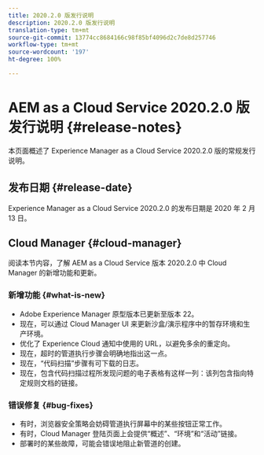 ```yaml
---
title: 2020.2.0 版发行说明
description: 2020.2.0 版发行说明
translation-type: tm+mt
source-git-commit: 13774cc8684166c98f85bf4096d2c7de8d257746
workflow-type: tm+mt
source-wordcount: '197'
ht-degree: 100%

---
```



# AEM as a Cloud Service 2020.2.0 版发行说明 {#release-notes}

本页面概述了 Experience Manager as a Cloud Service 2020.2.0 版的常规发行说明。

## 发布日期 {#release-date}

Experience Manager as a Cloud Service 2020.2.0 的发布日期是 2020 年 2 月 13 日。

## Cloud Manager {#cloud-manager}

阅读本节内容，了解 AEM as a Cloud Service 版本 2020.2.0 中 Cloud Manager 的新增功能和更新。

### 新增功能 {#what-is-new}

* Adobe Experience Manager 原型版本已更新至版本 22。
* 现在，可以通过 Cloud Manager UI 来更新沙盒/演示程序中的暂存环境和生产环境。
* 优化了 Experience Cloud 通知中使用的 URL，以避免多余的重定向。
* 现在，超时的管道执行步骤会明确地指出这一点。
* 现在，“代码扫描”步骤有可下载的日志。
* 现在，包含代码扫描过程所发现问题的电子表格有这样一列：该列包含指向特定规则文档的链接。

### 错误修复 {#bug-fixes}

* 有时，浏览器安全策略会妨碍管道执行屏幕中的某些按钮正常工作。
* 有时，Cloud Manager 登陆页面上会提供“概述”、“环境”和“活动”链接。
* 部署时的某些故障，可能会错误地阻止新管道的创建。
